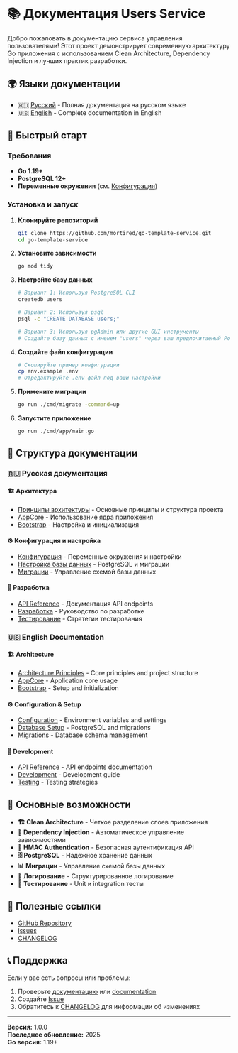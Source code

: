 # 📚 Документация Users Service

Добро пожаловать в документацию сервиса управления пользователями! Этот проект демонстрирует современную архитектуру Go приложения с использованием Clean Architecture, Dependency Injection и лучших практик разработки.

## 🌍 Языки документации

- 🇷🇺 [Русский](../ru/) - Полная документация на русском языке
- 🇺🇸 [English](../en/) - Complete documentation in English

## 🚀 Быстрый старт

### Требования
- **Go 1.19+**
- **PostgreSQL 12+**
- **Переменные окружения** (см. [Конфигурация](configuration.md))

### Установка и запуск

1. **Клонируйте репозиторий**
   ```bash
   git clone https://github.com/mortired/go-template-service.git
   cd go-template-service
   ```

2. **Установите зависимости**
   ```bash
   go mod tidy
   ```

3. **Настройте базу данных**
   ```bash
   # Вариант 1: Используя PostgreSQL CLI
   createdb users
   
   # Вариант 2: Используя psql
   psql -c "CREATE DATABASE users;"
   
   # Вариант 3: Используя pgAdmin или другие GUI инструменты
   # Создайте базу данных с именем "users" через ваш предпочитаемый PostgreSQL клиент
   ```

4. **Создайте файл конфигурации**
   ```bash
   # Скопируйте пример конфигурации
   cp env.example .env
   # Отредактируйте .env файл под ваши настройки
   ```

5. **Примените миграции**
   ```bash
   go run ./cmd/migrate -command=up
   ```

6. **Запустите приложение**
   ```bash
   go run ./cmd/app/main.go
   ```

## 📖 Структура документации

### 🇷🇺 Русская документация

#### 🏗️ Архитектура
- [Принципы архитектуры](architecture.md) - Основные принципы и структура проекта
- [AppCore](architecture.md#🚀-appcore---ядро-приложения) - Использование ядра приложения
- [Bootstrap](architecture.md#🔧-bootstrap---настройка-приложения) - Настройка и инициализация

#### ⚙️ Конфигурация и настройка
- [Конфигурация](configuration.md) - Переменные окружения и настройки
- [Настройка базы данных](database.md) - PostgreSQL и миграции
- [Миграции](migrations.md) - Управление схемой базы данных

#### 🚀 Разработка
- [API Reference](api.md) - Документация API endpoints
- [Разработка](development.md) - Руководство по разработке
- [Тестирование](testing.md) - Стратегии тестирования

### 🇺🇸 English Documentation

#### 🏗️ Architecture
- [Architecture Principles](../en/architecture.md) - Core principles and project structure
- [AppCore](../en/architecture.md#🚀-appcore---application-core) - Application core usage
- [Bootstrap](../en/architecture.md#🔧-bootstrap---application-setup) - Setup and initialization

#### ⚙️ Configuration & Setup
- [Configuration](../en/configuration.md) - Environment variables and settings
- [Database Setup](../en/database.md) - PostgreSQL and migrations
- [Migrations](../en/migrations.md) - Database schema management

#### 🚀 Development
- [API Reference](../en/api.md) - API endpoints documentation
- [Development](../en/development.md) - Development guide
- [Testing](../en/testing.md) - Testing strategies

## 🎯 Основные возможности

- **🏗️ Clean Architecture** - Четкое разделение слоев приложения
- **🔧 Dependency Injection** - Автоматическое управление зависимостями
- **🔐 HMAC Authentication** - Безопасная аутентификация API
- **🗄️ PostgreSQL** - Надежное хранение данных
- **📊 Миграции** - Управление схемой базы данных
- **📝 Логирование** - Структурированное логирование
- **🧪 Тестирование** - Unit и integration тесты

## 🔗 Полезные ссылки

- [GitHub Repository](https://github.com/mortired/go-template-service)
- [Issues](https://github.com/mortired/go-template-service/issues)
- [CHANGELOG](../../CHANGELOG.md)

## 📞 Поддержка

Если у вас есть вопросы или проблемы:

1. Проверьте [документацию](../ru/) или [documentation](../en/)
2. Создайте [Issue](https://github.com/mortired/go-template-service/issues)
3. Обратитесь к [CHANGELOG](../../CHANGELOG.md) для информации об изменениях

---

**Версия:** 1.0.0  
**Последнее обновление:** 2025  
**Go версия:** 1.19+
